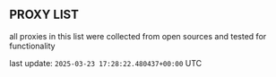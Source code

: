 ## PROXY LIST

all proxies in this list were collected from open sources and tested for functionality

last update: `2025-03-23 17:28:22.480437+00:00` UTC